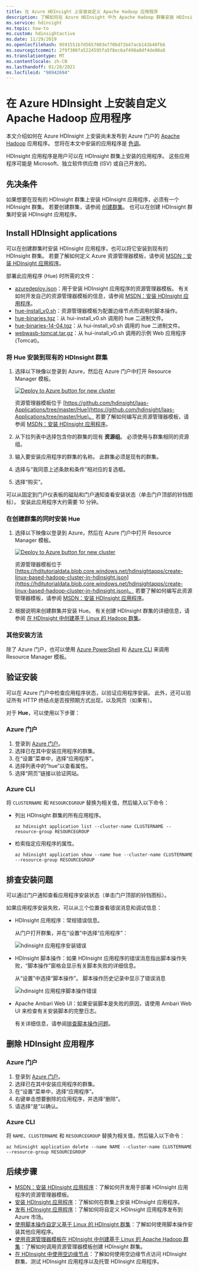 ```yaml
---
title: 在 Azure HDInsight 上安装自定义 Apache Hadoop 应用程序
description: 了解如何在 Azure HDInsight 中为 Apache Hadoop 群集安装 HDInsight 应用程序。
ms.service: hdinsight
ms.topic: how-to
ms.custom: hdinsightactive
ms.date: 11/29/2019
ms.openlocfilehash: 9591551b7d5657803e770bd71b47acb141b40fb6
ms.sourcegitcommit: 2f9f306fa5224595fa5f8ec6af498a0df4de08a8
ms.translationtype: MT
ms.contentlocale: zh-CN
ms.lasthandoff: 01/28/2021
ms.locfileid: "98942694"
---
```

# <a name="install-custom-apache-hadoop-applications-on-azure-hdinsight"></a>在 Azure HDInsight 上安装自定义 Apache Hadoop 应用程序

本文介绍如何在 Azure HDInsight 上安装尚未发布到 Azure 门户的 [Apache Hadoop](https://hadoop.apache.org/) 应用程序。 您将在本文中安装的应用程序是 [色调](https://gethue.com/)。

HDInsight 应用程序是用户可以在 HDInsight 群集上安装的应用程序。  这些应用程序可能是 Microsoft、独立软件供应商 (ISV) 或自己开发的。  

## <a name="prerequisites"></a>先决条件

如果想要在现有的 HDInsight 群集上安装 HDInsight 应用程序，必须有一个 HDInsight 群集。 若要创建群集，请参阅 [创建群集](hadoop/apache-hadoop-linux-tutorial-get-started.md)。 也可以在创建 HDInsight 群集时安装 HDInsight 应用程序。

## <a name="install-hdinsight-applications"></a>Install HDInsight applications

可以在创建群集时安装 HDInsight 应用程序，也可以将它安装到现有的 HDInsight 群集。 若要了解如何定义 Azure 资源管理器模板，请参阅 [MSDN：安装 HDInsight 应用程序](/rest/api/hdinsight/hdinsight-application)。

部署此应用程序 (Hue) 时所需的文件：

* [azuredeploy.json](https://github.com/hdinsight/Iaas-Applications/blob/master/Hue/azuredeploy.json)：用于安装 HDInsight 应用程序的资源管理器模板。 有关如何开发自己的资源管理器模板的信息，请参阅 [MSDN：安装 HDInsight 应用程序](/rest/api/hdinsight/hdinsight-application)。
* [hue-install_v0.sh](https://github.com/hdinsight/Iaas-Applications/blob/master/Hue/scripts/Hue-install_v0.sh)：资源管理器模板为配置边缘节点而调用的脚本操作。
* [hue-binaries.tgz](https://hdiconfigactions.blob.core.windows.net/linuxhueconfigactionv01/hue-binaries-14-04.tgz)：从 hui-install_v0.sh 调用的 hue 二进制文件。
* [hue-binaries-14-04.tgz](https://hdiconfigactions.blob.core.windows.net/linuxhueconfigactionv01/hue-binaries-14-04.tgz)：从 hui-install_v0.sh 调用的 hue 二进制文件。
* [webwasb-tomcat.tar.gz](https://hdiconfigactions.blob.core.windows.net/linuxhueconfigactionv01/webwasb-tomcat.tar.gz)：从 hui-install_v0.sh 调用的示例 Web 应用程序 (Tomcat)。

### <a name="to-install-hue-to-an-existing-hdinsight-cluster"></a>将 Hue 安装到现有的 HDInsight 群集

1. 选择以下映像以登录到 Azure，然后在 Azure 门户中打开 Resource Manager 模板。

    <a href="https://portal.azure.com/#create/Microsoft.Template/uri/https%3A%2F%2Fraw.githubusercontent.com%2Fhdinsight%2FIaas-Applications%2Fmaster%2FHue%2Fazuredeploy.json" target="_blank"><img src="./media/hdinsight-apps-install-custom-applications/hdi-deploy-to-azure1.png" alt="Deploy to Azure button for new cluster"></a>

    资源管理器模板位于 [https://github.com/hdinsight/Iaas-Applications/tree/master/Hue](https://github.com/hdinsight/Iaas-Applications/tree/master/Hue)。  若要了解如何编写此资源管理器模板，请参阅 [MSDN：安装 HDInsight 应用程序](/rest/api/hdinsight/hdinsight-application)。

1. 从下拉列表中选择包含你的群集的现有 **资源组**。 必须使用与群集相同的资源组。

1. 输入要安装应用程序的群集的名称。 此群集必须是现有的群集。

1. 选择与“我同意上述条款和条件”相对应的复选框。

1. 选择“购买”。

可以从固定到门户仪表板的磁贴和门户通知查看安装状态（单击门户顶部的铃铛图标）。  安装此应用程序大约需要 10 分钟。

### <a name="to-install-hue-while-creating-a-cluster"></a>在创建群集的同时安装 Hue

1. 选择以下映像以登录到 Azure，然后在 Azure 门户中打开 Resource Manager 模板。

    <a href="https://portal.azure.com/#create/Microsoft.Template/uri/https%3A%2F%2Fhditutorialdata.blob.core.windows.net%2Fhdinsightapps%2Fcreate-linux-based-hadoop-cluster-in-hdinsight.json" target="_blank"><img src="./media/hdinsight-apps-install-custom-applications/hdi-deploy-to-azure1.png" alt="Deploy to Azure button for new cluster"></a>

    资源管理器模板位于 [https://hditutorialdata.blob.core.windows.net/hdinsightapps/create-linux-based-hadoop-cluster-in-hdinsight.json](https://hditutorialdata.blob.core.windows.net/hdinsightapps/create-linux-based-hadoop-cluster-in-hdinsight.json)。  若要了解如何编写此资源管理器模板，请参阅 [MSDN：安装 HDInsight 应用程序](/rest/api/hdinsight/hdinsight-application)。

2. 根据说明来创建群集并安装 Hue。 有关创建 HDInsight 群集的详细信息，请参阅 [在 HDInsight 中创建基于 Linux 的 Hadoop 群集](hdinsight-hadoop-provision-linux-clusters.md)。

### <a name="other-installation-methods"></a>其他安装方法

除了 Azure 门户，也可以使用 [Azure PowerShell](hdinsight-hadoop-create-linux-clusters-arm-templates.md#deploy-using-powershell) 和 [Azure CLI](hdinsight-hadoop-create-linux-clusters-arm-templates.md#deploy-using-azure-cli) 来调用 Resource Manager 模板。

## <a name="validate-the-installation"></a>验证安装

可以在 Azure 门户中检查应用程序状态，以验证应用程序安装。 此外，还可以验证所有 HTTP 终结点是否按预期方式出现，以及网页（如果有）。

对于 **Hue**，可以使用以下步骤：

### <a name="azure-portal"></a>Azure 门户

1. 登录到 [Azure 门户](https://portal.azure.com)。
1. 选择已在其中安装应用程序的群集。
1. 在“设置”菜单中，选择“应用程序”。 
1. 选择列表中的“hue”以查看属性。  
1. 选择“网页”链接以验证网站。

### <a name="azure-cli"></a>Azure CLI

将 `CLUSTERNAME` 和 `RESOURCEGROUP` 替换为相关值，然后输入以下命令：

* 列出 HDInsight 群集的所有应用程序。

    ```azurecli
    az hdinsight application list --cluster-name CLUSTERNAME --resource-group RESOURCEGROUP
    ```

* 检索指定应用程序的属性。

    ```azurecli
    az hdinsight application show --name hue --cluster-name CLUSTERNAME --resource-group RESOURCEGROUP
    ```

## <a name="troubleshoot-the-installation"></a>排查安装问题

可以通过门户通知查看应用程序安装状态（单击门户顶部的铃铛图标）。

如果应用程序安装失败，可以从三个位置查看错误消息和调试信息：

* HDInsight 应用程序：常规错误信息。

    从门户打开群集，并在“设置”中选择“应用程序”：

    ![hdinsight 应用程序安装错误](./media/hdinsight-apps-install-custom-applications/hdinsight-apps-error.png)

* HDInsight 脚本操作：如果 HDInsight 应用程序的错误消息指出脚本操作失败，“脚本操作”窗格会显示有关脚本失败的详细信息。

    从“设置”中选择“脚本操作”。 脚本操作历史记录中显示了错误消息

    ![hdinsight 应用程序脚本操作错误](./media/hdinsight-apps-install-custom-applications/hdinsight-apps-script-action-error.png)

* Apache Ambari Web UI：如果安装脚本是失败的原因，请使用 Ambari Web UI 来检查有关安装脚本的完整日志。

    有关详细信息，请参阅[排查脚本操作问题](./troubleshoot-script-action.md)。

## <a name="remove-hdinsight-applications"></a>删除 HDInsight 应用程序

### <a name="azure-portal"></a>Azure 门户

1. 登录到 [Azure 门户](https://portal.azure.com)。
1. 选择已在其中安装应用程序的群集。
1. 在“设置”菜单中，选择“应用程序”。 
1. 右键单击想要删除的应用程序，并选择“删除”。
1. 请选择“是”以确认。

### <a name="azure-cli"></a>Azure CLI

将 `NAME`、`CLUSTERNAME` 和 `RESOURCEGROUP` 替换为相关值，然后输入以下命令：

```azurecli
az hdinsight application delete --name NAME --cluster-name CLUSTERNAME --resource-group RESOURCEGROUP
```

## <a name="next-steps"></a>后续步骤

* [MSDN：安装 HDInsight 应用程序](/rest/api/hdinsight/hdinsight-application)：了解如何开发用于部署 HDInsight 应用程序的资源管理器模板。
* [安装 HDInsight 应用程序](hdinsight-apps-install-applications.md)：了解如何在群集上安装 HDInsight 应用程序。
* [发布 HDInsight 应用程序](hdinsight-apps-publish-applications.md)：了解如何将自定义 HDInsight 应用程序发布到 Azure 市场。
* [使用脚本操作自定义基于 Linux 的 HDInsight 群集](hdinsight-hadoop-customize-cluster-linux.md)：了解如何使用脚本操作安装其他应用程序。
* [使用资源管理器模板在 HDInsight 中创建基于 Linux 的 Apache Hadoop 群集](hdinsight-hadoop-create-linux-clusters-arm-templates.md)：了解如何调用资源管理器模板创建 HDInsight 群集。
* [在 HDInsight 中使用空边缘节点](hdinsight-apps-use-edge-node.md)：了解如何使用空边缘节点访问 HDInsight 群集、测试 HDInsight 应用程序以及托管 HDInsight 应用程序。

